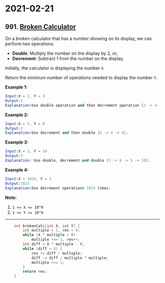 # 2021-02-21

## 991. [Broken Calculator](https://leetcode.com/problems/broken-calculator/)

On a broken calculator that has a number showing on its display, we can perform two operations:

- **Double**: Multiply the number on the display by 2, or;
- **Decrement**: Subtract 1 from the number on the display.

Initially, the calculator is displaying the number `X`.

Return the minimum number of operations needed to display the number `Y`.

**Example 1:**

```s
Input:X = 2, Y = 3
Output:2
Explanation:Use double operation and then decrement operation {2 -> 4 -> 3}.
```

**Example 2:**

```s
Input:X = 5, Y = 8
Output:2
Explanation:Use decrement and then double {5 -> 4 -> 8}.
```

**Example 3:**

```s
Input:X = 3, Y = 10
Output:3
Explanation: Use double, decrement and double {3 -> 6 -> 5 -> 10}.
```

**Example 4:**

```s
Input:X = 1024, Y = 1
Output:1023
Explanation:Use decrement operations 1023 times.
```

**Note:**

1. `1 <= X <= 10^9`
2. `1 <= Y <= 10^9`

---

```c++
    int brokenCalc(int X, int Y) {
        int multiple = 1, res = 0;
        while (X * multiple < Y)
            multiple <<= 1, res++;
        int diff = X * multiple - Y;
        while (diff > 0) {
            res += diff / multiple;
            diff -= diff / multiple * multiple;
            multiple >>= 1;
        }
        return res;
    }
```
